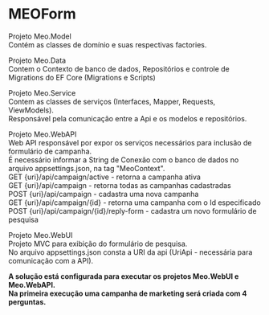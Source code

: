 # MEOForm
<p align="left"> 
  Projeto Meo.Model<br>
  Contém as classes de domínio e suas respectivas factories.
</p>

<p align="left"> 
  Projeto Meo.Data<br>
  Contem o Contexto de banco de dados, Repositórios e controle de Migrations do EF Core (Migrations e Scripts)
</p>


<p align="left"> 
  Projeto Meo.Service<br>
  Contem as classes de serviços (Interfaces, Mapper, Requests, ViewModels).<br>
  Responsável pela comunicação entre a Api e os modelos e repositórios.
</p>

<p align="left"> 
  Projeto Meo.WebAPI<br>
  Web API responsável por expor os serviços necessários para inclusão de formulário de campanha.<br>
  É necessário informar a String de Conexão com o banco de dados no arquivo appsettings.json, na tag "MeoContext".<br>
  GET {uri}/api/campaign/active - retorna a campanha ativa<br>
  GET {uri}/api/campaign - retorna todas as campanhas cadastradas<br>
  POST {uri}/api/campaign - cadastra uma nova campanha<br>
  GET {uri}/api/campaign/{id} - retorna uma campanha com o Id especificado<br>
  POST {uri}/api/campaign/{id}/reply-form - cadastra um novo formulário de pesquisa
</p>

<p align="left"> 
  Projeto Meo.WebUI<br>
  Projeto MVC para exibição do formulário de pesquisa.<br>
  No arquivo appsettings.json consta a URI da api (UriApi - necessária para comunicação com a API).
</p>


<p align="left"> 
  <b>A solução está configurada para executar os projetos Meo.WebUI e Meo.WebAPI.</b><br>
  <b>Na primeira execução uma campanha de marketing será criada com 4 perguntas.</b>
</p>
